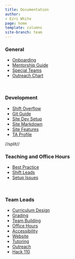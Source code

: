 ```yaml
---
title: Documentation
author:
- Ezri White
page: home
template: columns
site-branch: team
---
```


<div class="link-page box">

### General

* [Onboarding](/team/documentation/guides/onboarding.html)
* [Mentorship Guide](/team/documentation/guides/mentor_guide.html)
* [Special Teams](/team/documentation/guides/special_teams.html)
* [Outreach Chart](/team/documentation/guides/outreach_chart.html)
</div>
</br>
<div class="link-page box">

### Development 

* [Shift Overflow](/team/documentation/guides/shiftoverflow_dev.html)
* [Git Guide](/team/documentation/guides/git_guide.html)
* [Site Dev Setup](/team/documentation/guides/course_site_setup.html)
* [Site Markdown](/team/documentation/guides/course_site_markdown.html)
* [Site Features](/team/documentation/guides/course_site_features.html)
* [TA Profile](/team/documentation/guides/ta_profile.html)
</div>
//split//
<div class="link-page box">

### Teaching and Office Hours

* [Best Practice](/team/documentation/guides/best_practices.html)
* [Shift Leads](/team/documentation/guides/shift_leads.html)
* [Setup Issues](/team/documentation/guides/setup_issues.html)
<!-- * [Diagnostic Tool](/team/documentation/guides/diagnostic_tool.html) -->
</div>
</br>
<div class="link-page box">

### Team Leads

* [Curriculum Design](/team/documentation/guides/curriculum.html) 
* [Grading](/team/documentation/guides/grading.html)
* [Team Building](/team/documentation/guides/team-building.html)
* [Office Hours](/team/documentation/guides/office-hours.html)
* [Accessibility](/team/documentation/guides/accessibility.html)
* [Website](/team/documentation/guides/website.html)
* [Tutoring](/team/documentation/guides/tutoring.html)
* [Outreach](/team/documentation/guides/outreach.html)
* [Hack 110](/team/documentation/guides/hack110.html)


</div>
